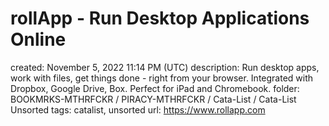 # rollApp - Run Desktop Applications Online

created: November 5, 2022 11:14 PM (UTC)
description: Run desktop apps, work with files, get things done - right from your browser. Integrated with Dropbox, Google Drive, Box. Perfect for iPad and Chromebook.
folder: BOOKMRKS-MTHRFCKR / PIRACY-MTHRFCKR / Cata-List / Cata-List Unsorted
tags: catalist, unsorted
url: https://www.rollapp.com